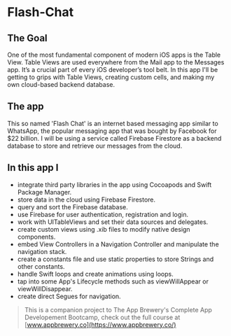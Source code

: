 # Flash-Chat

## The Goal

One of the most fundamental component of modern iOS apps is the Table View. Table Views are used everywhere from the Mail app to the Messages app. It’s a crucial part of every iOS developer’s tool belt. In this app I'll be getting to grips with Table Views, creating custom cells, and making my own cloud-based backend database.

## The app

This so named 'Flash Chat' is an internet based messaging app similar to WhatsApp, the popular messaging app that was bought by Facebook for $22 billion. I will be using a service called Firebase Firestore as a backend database to store and retrieve our messages from the cloud. 

## In this app I

* integrate third party libraries in the app using Cocoapods and Swift Package Manager.
* store data in the cloud using Firebase Firestore.
* query and sort the Firebase database.
* use Firebase for user authentication, registration and login.
* work with UITableViews and set their data sources and delegates.
* create custom views using .xib files to modify native design components.
* embed View Controllers in a Navigation Controller and manipulate the navigation stack.
* create a constants file and use static properties to store Strings and other constants.
* handle Swift loops and create animations using loops.
* tap into some App's Lifecycle methods such as viewWillAppear or viewWillDisappear.
* create direct Segues for navigation.

>This is a companion project to The App Brewery's Complete App Developement Bootcamp, check out the full course at [www.appbrewery.co](https://www.appbrewery.co/)

